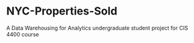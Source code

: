 # NYC-Properties-Sold
A Data Warehousing for Analytics undergraduate student project for CIS 4400 course
